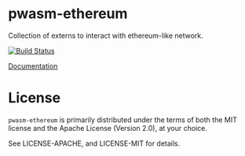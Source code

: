 # pwasm-ethereum

Collection of externs to interact with ethereum-like network.

[![Build Status](https://travis-ci.org/NikVolf/pwasm-ethereum.svg?branch=master)](https://travis-ci.org/NikVolf/pwasm-ethereum)

[Documentation](https://nikvolf.github.io/pwasm-ethereum/pwasm_ethereum/)

# License

`pwasm-ethereum` is primarily distributed under the terms of both the MIT
license and the Apache License (Version 2.0), at your choice.

See LICENSE-APACHE, and LICENSE-MIT for details.